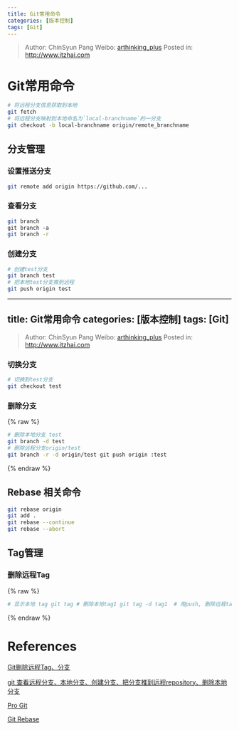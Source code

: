 ```yaml
---
title: Git常用命令
categories: [版本控制]
tags: [Git]
---
```


> Author: ChinSyun Pang
> Weibo: [arthinking_plus](http://weibo.com/arthinkingplus)
> Posted in: http://www.itzhai.com

# Git常用命令

```bash
# 将远程分支信息获取到本地
git fetch
# 将远程分支映射到本地命名为`local-branchname`的一分支
git checkout -b local-branchname origin/remote_branchname 
```


## 分支管理

### 设置推送分支

```bash
git remote add origin https://github.com/...
```

### 查看分支

```bash
git branch
git branch -a  
git branch -r
```

### 创建分支

```bash
# 创建test分支
git branch test
# 把本地test分支推到远程
git push origin test
```

---
title: Git常用命令
categories: [版本控制]
tags: [Git]
---

> Author: ChinSyun Pang
> Weibo: [arthinking_plus](http://weibo.com/arthinkingplus)
> Posted in: http://www.itzhai.com

### 切换分支

```bash
# 切换到test分支
git checkout test
```

### 删除分支

{% raw %}
```bash
# 删除本地分支 test
git branch -d test
# 删除远程分支origin/test
git branch -r -d origin/test git push origin :test
```
{% endraw %}

## Rebase 相关命令

```bash
git rebase origin
git add .
git rebase --continue
git rebase --abort
```

## Tag管理

### 删除远程Tag

{% raw %}
```bash
# 显示本地 tag git tag # 删除本地tag1 git tag -d tag1  # 用push, 删除远程tag1 git push origin :refs/tags/tag1
```
{% endraw %}

# References

[Git删除远程Tag、分支](http://blog.chinaunix.net/uid-20682890-id-3494982.html)

[git 查看远程分支、本地分支、创建分支、把分支推到远程repository、删除本地分支](http://blog.csdn.net/arkblue/article/details/9568249)

[Pro Git](https://git-scm.com/book/zh/v2/)

[Git Rebase](http://gitbook.liuhui998.com/4_2.html)

